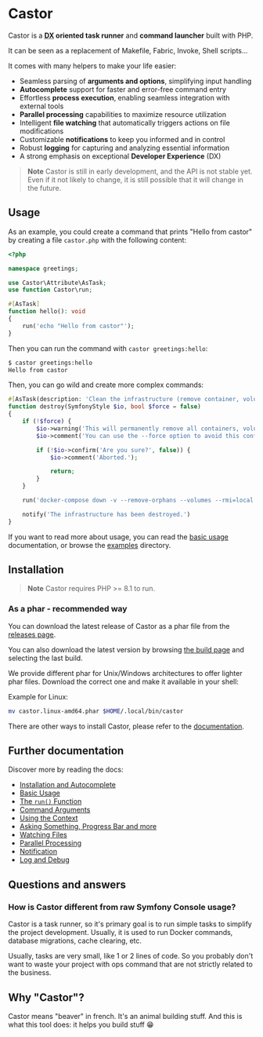 # Castor

Castor is a **<abbr title="Developer eXperience">DX</abbr> oriented task
runner** and **command launcher** built with PHP.

It can be seen as a replacement of Makefile, Fabric, Invoke, Shell scripts...

It comes with many helpers to make your life easier:

* Seamless parsing of **arguments and options**, simplifying input handling
* **Autocomplete** support for faster and error-free command entry
* Effortless **process execution**, enabling seamless integration with external
  tools
* **Parallel processing** capabilities to maximize resource utilization
* Intelligent **file watching** that automatically triggers actions on file
  modifications
* Customizable **notifications** to keep you informed and in control
* Robust **logging** for capturing and analyzing essential information
* A strong emphasis on exceptional **Developer Experience** (DX)

> **Note**
> Castor is still in early development, and the API is not stable yet. Even if
> it not likely to change, it is still possible that it will change in the
> future.

## Usage

As an example, you could create a command that prints "Hello from castor" by creating
a file `castor.php` with the following content:

```php
<?php

namespace greetings;

use Castor\Attribute\AsTask;
use function Castor\run;

#[AsTask]
function hello(): void
{
    run('echo "Hello from castor"');
}
```

Then you can run the command with `castor greetings:hello`:

```bash
$ castor greetings:hello
Hello from castor
```

Then, you can go wild and create more complex commands:

```php
#[AsTask(description: 'Clean the infrastructure (remove container, volume, networks)')]
function destroy(SymfonyStyle $io, bool $force = false)
{
    if (!$force) {
        $io->warning('This will permanently remove all containers, volumes, networks... created for this project.');
        $io->comment('You can use the --force option to avoid this confirmation.');

        if (!$io->confirm('Are you sure?', false)) {
            $io->comment('Aborted.');

            return;
        }
    }

    run('docker-compose down -v --remove-orphans --volumes --rmi=local');

    notify('The infrastructure has been destroyed.')
}
```

If you want to read more about usage, you can read the [basic
usage](doc/02-basic-usage.md) documentation, or browse the [examples](examples)
directory.

## Installation

> **Note**
> Castor requires PHP >= 8.1 to run.

### As a phar - recommended way

You can download the latest release of Castor as a phar file from the [releases
page](https://github.com/jolicode/castor/releases).

You can also download the latest version by browsing [the build
page](https://github.com/jolicode/castor/actions/workflows/build-phar.yml) and
selecting the last build.

We provide different phar for Unix/Windows architectures to offer lighter phar
files. Download the correct one and make it available in your shell:

Example for Linux:
```bash
mv castor.linux-amd64.phar $HOME/.local/bin/castor
```

There are other ways to install Castor, please refer to the
[documentation](doc/01-installation.md).

## Further documentation

Discover more by reading the docs:

* [Installation and Autocomplete](doc/01-installation.md)
* [Basic Usage](doc/02-basic-usage.md)
* [The `run()` Function](doc/03-run.md)
* [Command Arguments](doc/04-arguments.md)
* [Using the Context](doc/05-context.md)
* [Asking Something, Progress Bar and more](doc/06-helper.md)
* [Watching Files](doc/07-watch.md)
* [Parallel Processing](doc/08-parallel.md)
* [Notification](doc/09-notify.md)
* [Log and Debug](doc/10-log.md)

## Questions and answers

### How is Castor different from raw Symfony Console usage?

Castor is a task runner, so it's primary goal is to run simple tasks to simplify
the project development. Usually, it is used to run Docker commands, database
migrations, cache clearing, etc.

Usually, tasks are very small, like 1 or 2 lines of code. So you probably don't
want to waste your project with ops command that are not strictly related to the
business.

## Why "Castor"?

Castor means "beaver" in french. It's an animal building stuff. And this is what
this tool does: it helps you build stuff 😁
